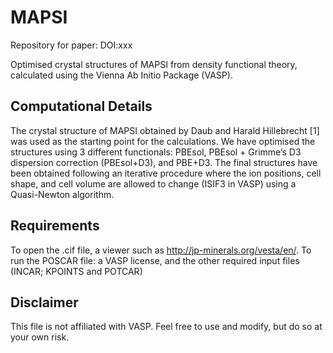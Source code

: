 # MAPSI

Repository for paper: DOI:xxx

Optimised crystal structures of MAPSI from density functional theory, calculated using the Vienna Ab Initio Package (VASP).

## Computational Details

The crystal structure of MAPSI obtained by Daub and Harald Hillebrecht [1] was used as the starting point for the calculations.
We have optimised the structures using 3 different functionals: PBEsol, PBEsol + Grimme’s D3 dispersion correction (PBEsol+D3), and PBE+D3.
The final structures have been obtained following an iterative procedure where the ion positions, cell shape, and cell volume are allowed to change (ISIF3 in VASP) using a Quasi-Newton algorithm.

## Requirements

To open the .cif file, a viewer such as http://jp-minerals.org/vesta/en/. To run the POSCAR file: a VASP license, and the other required input files (INCAR; KPOINTS and POTCAR)

## Disclaimer

This file is not affiliated with VASP. Feel free to use and modify, but do so at your own risk.
